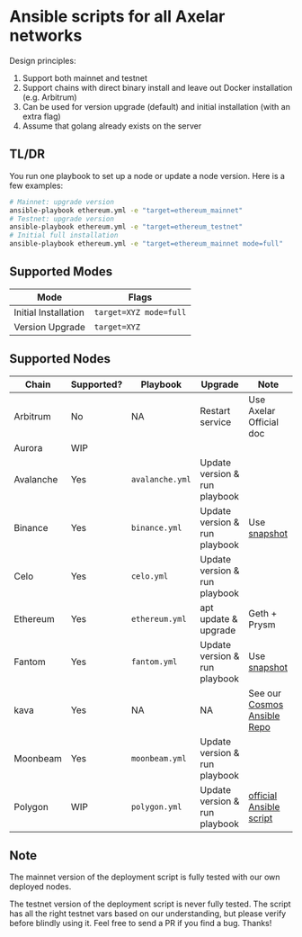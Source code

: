 # Ansible scripts for all Axelar networks

Design principles:

1. Support both mainnet and testnet
1. Support chains with direct binary install and leave out Docker installation (e.g. Arbitrum)
1. Can be used for version upgrade (default) and initial installation (with an extra flag)
1. Assume that golang already exists on the server

## TL/DR

You run one playbook to set up a node or update a node version. Here is a few examples:

```bash
# Mainnet: upgrade version
ansible-playbook ethereum.yml -e "target=ethereum_mainnet"
# Testnet: upgrade version
ansible-playbook ethereum.yml -e "target=ethereum_testnet"
# Initial full installation
ansible-playbook ethereum.yml -e "target=ethereum_mainnet mode=full"
```

## Supported Modes

| Mode                 | Flags                  |
| -------------------- | ---------------------- |
| Initial Installation | `target=XYZ mode=full` |
| Version Upgrade      | `target=XYZ`           |

## Supported Nodes

| Chain     | Supported? | Playbook        | Upgrade                       | Note                                                                         |
| --------- | ---------- | --------------- | ----------------------------- | ---------------------------------------------------------------------------- |
| Arbitrum  | No         | NA              | Restart service               | Use Axelar Official doc                                                      |
| Aurora    | WIP        |                 |                               |                                                                              |
| Avalanche | Yes        | `avalanche.yml` | Update version & run playbook |                                                                              |
| Binance   | Yes        | `binance.yml`   | Update version & run playbook | Use [snapshot](https://github.com/BNB48Club/bsc-snapshots)                   |
| Celo      | Yes        | `celo.yml`      | Update version & run playbook |                                                                              |
| Ethereum  | Yes        | `ethereum.yml`  | apt update & upgrade          | Geth + Prysm                                                                 |
| Fantom    | Yes        | `fantom.yml`    | Update version & run playbook | Use [snapshot](https://docs.fantom.foundation/node/snapshot-download)        |
| kava      | Yes        | NA              | NA                            | See our [Cosmos Ansible Repo](https://github.com/polkachu/cosmos-validators) |
| Moonbeam  | Yes        | `moonbeam.yml`  | Update version & run playbook |                                                                              |
| Polygon   | WIP        | `polygon.yml`   | Update version & run playbook | [official Ansible script](https://github.com/maticnetwork/node-ansible)      |

## Note

The mainnet version of the deployment script is fully tested with our own deployed nodes.

The testnet version of the deployment script is never fully tested. The script has all the right testnet vars based on our understanding, but please verify before blindly using it. Feel free to send a PR if you find a bug. Thanks!
